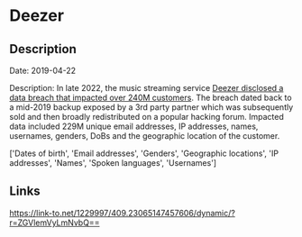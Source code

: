 # Deezer

## Description

Date: 2019-04-22

Description:
In late 2022, the music streaming service <a href="https://restoreprivacy.com/music-service-deezer-data-breach/" target="_blank" rel="noopener">Deezer disclosed a data breach that impacted over 240M customers</a>. The breach dated back to a mid-2019 backup exposed by a 3rd party partner which was subsequently sold and then broadly redistributed on a popular hacking forum. Impacted data included 229M unique email addresses, IP addresses, names, usernames, genders, DoBs and the geographic location of the customer.


['Dates of birth', 'Email addresses', 'Genders', 'Geographic locations', 'IP addresses', 'Names', 'Spoken languages', 'Usernames']

## Links

https://link-to.net/1229997/409.23065147457606/dynamic/?r=ZGVlemVyLmNvbQ==